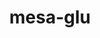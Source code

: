 ---
title: "mesa-glu"
layout: cache
categories: [package, develop-2024-02-25]
meta: {"versions": ["9.0.2"], "compilers": ["gcc@=11.1.0", "gcc@=11.4.0"], "oss": ["ubuntu20.04"], "platforms": ["linux"], "targets": ["x86_64_v3"], "stacks": ["data-vis-sdk", "e4s", "root"], "num_specs": 4, "num_specs_by_stack": {"data-vis-sdk": 1, "root": 4, "e4s": 3}}
spec_details: [{"hash": "tohqnpjcbzsmrxczc4ztyg27uql6eauw", "compiler": "gcc@=11.1.0", "versions": ["9.0.2"], "os": "ubuntu20.04", "platform": "linux", "target": "x86_64_v3", "variants": ["build_system=autotools", "gl=glx", "patches=3d03e55"], "stacks": ["data-vis-sdk", "root"], "size": "-", "tarball": "https://binaries.spack.io/develop-2024-02-25/build_cache/linux-ubuntu20.04-x86_64_v3/gcc-11.1.0/mesa-glu-9.0.2/linux-ubuntu20.04-x86_64_v3-gcc-11.1.0-mesa-glu-9.0.2-tohqnpjcbzsmrxczc4ztyg27uql6eauw.spack"}, {"hash": "52kginpsuwu7nywb7sbt3ev3d7bzdfgs", "compiler": "gcc@=11.4.0", "versions": ["9.0.2"], "os": "ubuntu20.04", "platform": "linux", "target": "x86_64_v3", "variants": ["build_system=autotools", "gl=glx", "patches=3d03e55"], "stacks": ["root", "e4s"], "size": "-", "tarball": "https://binaries.spack.io/develop-2024-02-25/build_cache/linux-ubuntu20.04-x86_64_v3/gcc-11.4.0/mesa-glu-9.0.2/linux-ubuntu20.04-x86_64_v3-gcc-11.4.0-mesa-glu-9.0.2-52kginpsuwu7nywb7sbt3ev3d7bzdfgs.spack"}, {"hash": "rscnglvm33adqga57quopjr6zporxyq6", "compiler": "gcc@=11.4.0", "versions": ["9.0.2"], "os": "ubuntu20.04", "platform": "linux", "target": "x86_64_v3", "variants": ["build_system=autotools", "gl=glx", "patches=3d03e55"], "stacks": ["root", "e4s"], "size": "-", "tarball": "https://binaries.spack.io/develop-2024-02-25/build_cache/linux-ubuntu20.04-x86_64_v3/gcc-11.4.0/mesa-glu-9.0.2/linux-ubuntu20.04-x86_64_v3-gcc-11.4.0-mesa-glu-9.0.2-rscnglvm33adqga57quopjr6zporxyq6.spack"}, {"hash": "fiecwyvuodhw5b36imbbfm3yworemhjr", "compiler": "gcc@=11.4.0", "versions": ["9.0.2"], "os": "ubuntu20.04", "platform": "linux", "target": "x86_64_v3", "variants": ["build_system=autotools", "gl=glx", "patches=3d03e55"], "stacks": ["root", "e4s"], "size": "-", "tarball": "https://binaries.spack.io/develop-2024-02-25/build_cache/linux-ubuntu20.04-x86_64_v3/gcc-11.4.0/mesa-glu-9.0.2/linux-ubuntu20.04-x86_64_v3-gcc-11.4.0-mesa-glu-9.0.2-fiecwyvuodhw5b36imbbfm3yworemhjr.spack"}]
---